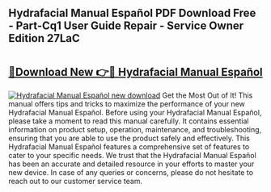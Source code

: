 ## Hydrafacial Manual Español PDF Download Free - Part-Cq1 User Guide Repair - Service Owner Edition 27LaC

# <h2><a href="http://bc24835.oget.top/?id=Hydrafacial+Manual+Espa%c3%b1ol">🔗Download New 👉🔴 Hydrafacial Manual Español</a></h2>

[![Hydrafacial Manual Español new download](https://i.imgur.com/5g1atiW.png)](http://bc24835.oget.top/?id=Hydrafacial+Manual+Espa%c3%b1ol)
Get the Most Out of It! This manual offers tips and tricks to maximize the performance of your new Hydrafacial Manual Español. Before using your Hydrafacial Manual Español, please take a moment to read this manual carefully. It contains essential information on product setup, operation, maintenance, and troubleshooting, ensuring that you are able to use the product safely and effectively. This Hydrafacial Manual Español features a comprehensive set of features to cater to your specific needs. We trust that the Hydrafacial Manual Español has been an accurate and detailed resource in your efforts to master your new device. In case of any queries or concerns, please do not hesitate to reach out to our customer service team.
